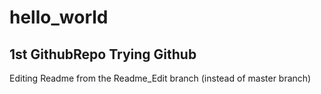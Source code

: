 # hello_world
1st GithubRepo
Trying Github
---
Editing Readme from the Readme_Edit branch (instead of master branch)

